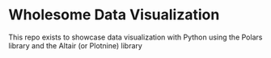 # Wholesome Data Visualization

This repo exists to showcase data visualization with Python using the Polars library and the Altair (or Plotnine) library